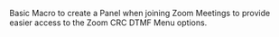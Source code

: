 Basic Macro to create a Panel when joining Zoom Meetings to provide easier access to the Zoom CRC DTMF Menu options.

